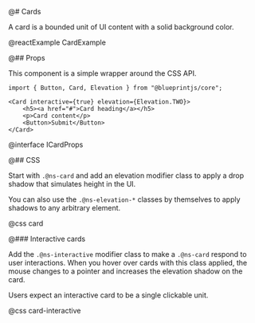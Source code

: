 @# Cards

A card is a bounded unit of UI content with a solid background color.

@reactExample CardExample

@## Props

This component is a simple wrapper around the CSS API.

```tsx
import { Button, Card, Elevation } from "@blueprintjs/core";

<Card interactive={true} elevation={Elevation.TWO}>
    <h5><a href="#">Card heading</a></h5>
    <p>Card content</p>
    <Button>Submit</Button>
</Card>
```

@interface ICardProps

@## CSS

Start with `.@ns-card` and add an elevation modifier class to apply a drop
shadow that simulates height in the UI.

You can also use the `.@ns-elevation-*` classes by themselves to apply shadows
to any arbitrary element.

@css card

@### Interactive cards

Add the `.@ns-interactive` modifier class to make a `.@ns-card` respond to user
interactions. When you hover over cards with this class applied, the mouse
changes to a pointer and increases the elevation shadow on the card.

Users expect an interactive card to be a single clickable unit.

@css card-interactive
